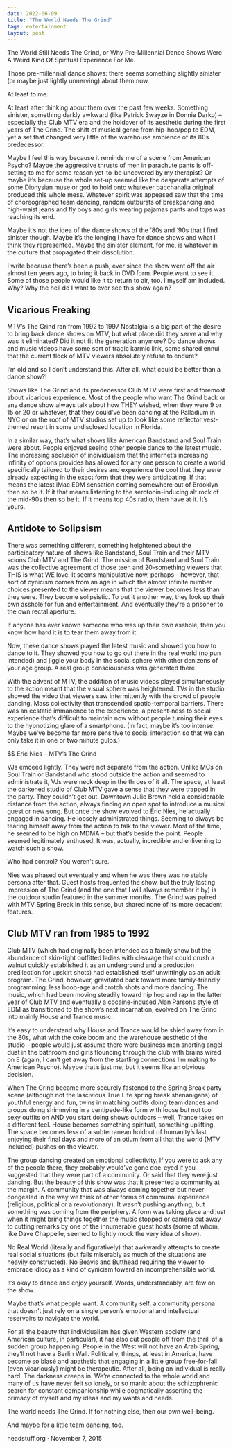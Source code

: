 ```yaml
---
date: 2022-06-09
title: "The World Needs The Grind"
tags: entertainment
layout: post
---
```


The World Still Needs The Grind, or Why Pre-Millennial Dance Shows Were A Weird Kind Of Spiritual Experience For Me.

Those pre-millennial dance shows: there seems something slightly sinister (or maybe just lightly unnerving) about them now.

At least to me.

At least after thinking about them over the past few weeks. Something sinister, something darkly awkward (like Patrick Swayze in Donnie Darko) – especially the Club MTV era and the holdover of its aesthetic during the first years of The Grind. The shift of musical genre from hip-hop/pop to EDM, yet a set that changed very little of the warehouse ambience of its 80s predecessor.

Maybe I feel this way because it reminds me of a scene from American Psycho? Maybe the aggressive thrusts of men in parachute pants is off-setting to me for some reason yet-to-be uncovered by my therapist? Or maybe it’s because the whole set-up seemed like the desperate attempts of some Dionysian muse or god to hold onto whatever bacchanalia original produced this whole mess. Whatever spirit was appeased saw that the time of choreographed team dancing, random outbursts of breakdancing and high-waist jeans and fly boys and girls wearing pajamas pants and tops was reaching its end.

Maybe it’s not the idea of the dance shows of the ‘80s and ‘90s that I find sinister though. Maybe it’s the longing I have for dance shows and what I think they represented. Maybe the sinister element, for me, is whatever in the culture that propagated their dissolution.

I write because there’s been a push, ever since the show went off the air almost ten years ago, to bring it back in DVD form. People want to see it. Some of those people would like it to return to air, too. I myself am included. Why? Why the hell do I want to ever see this show again?

## Vicarious Freaking

MTV’s The Grind ran from 1992 to 1997
Nostalgia is a big part of the desire to bring back dance shows on MTV, but what place did they serve and why was it eliminated? Did it not fit the generation anymore? Do dance shows and music videos have some sort of tragic karmic link, some shared ennui that the current flock of MTV viewers absolutely refuse to endure?

I’m old and so I don’t understand this. After all, what could be better than a dance show?!

Shows like The Grind and its predecessor Club MTV were first and foremost about vicarious experience. Most of the people who want The Grind back or any dance show always talk about how THEY wished, when they were 9 or 15 or 20 or whatever, that they could’ve been dancing at the Palladium in NYC or on the roof of MTV studios set up to look like some reflector vest-themed resort in some undisclosed location in Florida.

In a similar way, that’s what shows like American Bandstand and Soul Train were about. People enjoyed seeing other people dance to the latest music. The increasing seclusion of individualism that the internet’s increasing infinity of options provides has allowed for any one person to create a world specifically tailored to their desires and experience the cool that they were already expecting in the exact form that they were anticipating. If that means the latest iMac EDM sensation coming somewhere out of Brooklyn then so be it. If it that means listening to the serotonin-inducing alt rock of the mid-90s then so be it. If it means top 40s radio, then have at it. It’s yours.

## Antidote to Solipsism

There was something different, something heightened about the participatory nature of shows like Bandstand, Soul Train and their MTV scions Club MTV and The Grind. The mission of Bandstand and Soul Train was the collective agreement of those teen and 20-something viewers that THIS is what WE love. It seems manipulative now, perhaps – however, that sort of cynicism comes from an age in which the almost infinite number choices presented to the viewer means that the viewer becomes less than they were. They become solipsistic. To put it another way, they look up their own asshole for fun and entertainment. And eventually they’re a prisoner to the own rectal aperture.

If anyone has ever known someone who was up their own asshole, then you know how hard it is to tear them away from it.

Now, these dance shows played the latest music and showed you how to dance to it. They showed you how to go out there in the real world (no pun intended) and jiggle your body in the social sphere with other denizens of your age group. A real group consciousness was generated there.

With the advent of MTV, the addition of music videos played simultaneously to the action meant that the visual sphere was heightened. TVs in the studio showed the video that viewers saw intermittently with the crowd of people dancing. Mass collectivity that transcended spatio-temporal barriers. There was an ecstatic immanence to the experience, a present-ness to social experience that’s difficult to maintain now without people turning their eyes to the hypnotizing glare of a smartphone. (In fact, maybe it’s too intense. Maybe we’ve become far more sensitive to social interaction so that we can only take it in one or two minute gulps.)


$$ Eric Nies – MTV’s The Grind

VJs emceed lightly. They were not separate from the action. Unlike MCs on Soul Train or Bandstand who stood outside the action and seemed to administrate it, VJs were neck deep in the throes of it all. The space, at least the darkened studio of Club MTV gave a sense that they were trapped in the party. They couldn’t get out. Downtown Julie Brown held a considerable distance from the action, always finding an open spot to introduce a musical guest or new song. But once the show evolved to Eric Nies, he actually engaged in dancing. He loosely administrated things. Seeming to always be tearing himself away from the action to talk to the viewer. Most of the time, he seemed to be high on MDMA – but that’s beside the point. People seemed legitimately enthused. It was, actually, incredible and enlivening to watch such a show.

Who had control? You weren’t sure.

Nies was phased out eventually and when he was there was no stable persona after that. Guest hosts frequented the show, but the truly lasting impression of The Grind (and the one that I will always remember it by) is the outdoor studio featured in the summer months. The Grind was paired with MTV Spring Break in this sense, but shared none of its more decadent features.


## Club MTV ran from 1985 to 1992

Club MTV (which had originally been intended as a family show but the abundance of skin-tight outfitted ladies with cleavage that could crush a walnut quickly established it as an underground and a production predilection for upskirt shots) had established itself unwittingly as an adult program. The Grind, however, gravitated back toward more family-friendly programming: less boob-age and crotch shots and more dancing. The music, which had been moving steadily toward hip hop and rap in the latter year of Club MTV and eventually a cocaine-induced Alan Parsons style of EDM as transitioned to the show’s next incarnation, evolved on The Grind into mainly House and Trance music.

It’s easy to understand why House and Trance would be shied away from in the 80s, what with the coke boom and the warehouse aesthetic of the studio – people would just assume there were business men snorting angel dust in the bathroom and girls flouncing through the club with brains wired on E (again, I can’t get away from the startling connections I’m making to American Psycho). Maybe that’s just me, but it seems like an obvious decision.

When The Grind became more securely fastened to the Spring Break party scene (although not the lascivious True Life spring break shenanigans) of youthful energy and fun, twins in matching outfits doing team dances and groups doing shimmying in a centipede-like form with loose but not too sexy outfits on AND you start doing shows outdoors – well, Trance takes on a different feel. House becomes something spiritual, something uplifting. The space becomes less of a subterranean holdout of humanity’s last enjoying their final days and more of an otium from all that the world (MTV included) pushes on the viewer.

The group dancing created an emotional collectivity. If you were to ask any of the people there, they probably would’ve gone doe-eyed if you suggested that they were part of a community. Or said that they were just dancing. But the beauty of this show was that it presented a community at the margin. A community that was always coming together but never congealed in the way we think of other forms of communal experience (religious, political or a revolutionary). It wasn’t pushing anything, but something was coming from the periphery. A form was taking place and just when it might bring things together the music stopped or camera cut away to cutting remarks by one of the innumerable guest hosts (some of whom, like Dave Chappelle, seemed to lightly mock the very idea of show).

No Real World (literally and figuratively) that awkwardly attempts to create real social situations (but fails miserably as much of the situations are heavily constructed). No Beavis and Butthead requiring the viewer to embrace idiocy as a kind of cynicism toward an incomprehensible world.

It’s okay to dance and enjoy yourself. Words, understandably, are few on the show.

Maybe that’s what people want. A community self, a community persona that doesn’t just rely on a single person’s emotional and intellectual reservoirs to navigate the world.

For all the beauty that individualism has given Western society (and American culture, in particular), it has also cut people off from the thrill of a sudden group happening. People in the West will not have an Arab Spring, they’ll not have a Berlin Wall. Politically, things, at least in America, have become so blasé and apathetic that engaging in a little group free-for-fall (even vicariously) might be therapeutic. After all, being an individual is really hard. The darkness creeps in. We’re connected to the whole world and many of us have never felt so lonely, or so manic about the schizophrenic search for constant companionship while dogmatically asserting the primacy of myself and my ideas and my wants and needs.

The world needs The Grind. If for nothing else, then our own well-being.

And maybe for a little team dancing, too.

headstuff.org · November 7, 2015
